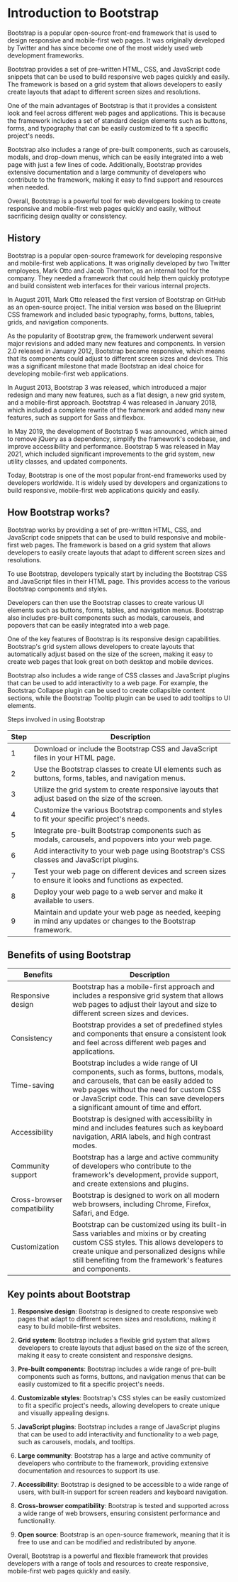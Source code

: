 # Introduction to Bootstrap

Bootstrap is a popular open-source front-end framework that is used to design responsive and mobile-first web pages. It was originally developed by Twitter and has since become one of the most widely used web development frameworks. 

Bootstrap provides a set of pre-written HTML, CSS, and JavaScript code snippets that can be used to build responsive web pages quickly and easily. The framework is based on a grid system that allows developers to easily create layouts that adapt to different screen sizes and resolutions.

One of the main advantages of Bootstrap is that it provides a consistent look and feel across different web pages and applications. This is because the framework includes a set of standard design elements such as buttons, forms, and typography that can be easily customized to fit a specific project's needs.

Bootstrap also includes a range of pre-built components, such as carousels, modals, and drop-down menus, which can be easily integrated into a web page with just a few lines of code. Additionally, Bootstrap provides extensive documentation and a large community of developers who contribute to the framework, making it easy to find support and resources when needed.

Overall, Bootstrap is a powerful tool for web developers looking to create responsive and mobile-first web pages quickly and easily, without sacrificing design quality or consistency.

## History

Bootstrap is a popular open-source framework for developing responsive and mobile-first web applications. It was originally developed by two Twitter employees, Mark Otto and Jacob Thornton, as an internal tool for the company. They needed a framework that could help them quickly prototype and build consistent web interfaces for their various internal projects.

In August 2011, Mark Otto released the first version of Bootstrap on GitHub as an open-source project. The initial version was based on the Blueprint CSS framework and included basic typography, forms, buttons, tables, grids, and navigation components.

As the popularity of Bootstrap grew, the framework underwent several major revisions and added many new features and components. In version 2.0 released in January 2012, Bootstrap became responsive, which means that its components could adjust to different screen sizes and devices. This was a significant milestone that made Bootstrap an ideal choice for developing mobile-first web applications.

In August 2013, Bootstrap 3 was released, which introduced a major redesign and many new features, such as a flat design, a new grid system, and a mobile-first approach. Bootstrap 4 was released in January 2018, which included a complete rewrite of the framework and added many new features, such as support for Sass and flexbox.

In May 2019, the development of Bootstrap 5 was announced, which aimed to remove jQuery as a dependency, simplify the framework's codebase, and improve accessibility and performance. Bootstrap 5 was released in May 2021, which included significant improvements to the grid system, new utility classes, and updated components.

Today, Bootstrap is one of the most popular front-end frameworks used by developers worldwide. It is widely used by developers and organizations to build responsive, mobile-first web applications quickly and easily.

## How Bootstrap works?

Bootstrap works by providing a set of pre-written HTML, CSS, and JavaScript code snippets that can be used to build responsive and mobile-first web pages. The framework is based on a grid system that allows developers to easily create layouts that adapt to different screen sizes and resolutions.

To use Bootstrap, developers typically start by including the Bootstrap CSS and JavaScript files in their HTML page. This provides access to the various Bootstrap components and styles.

Developers can then use the Bootstrap classes to create various UI elements such as buttons, forms, tables, and navigation menus. Bootstrap also includes pre-built components such as modals, carousels, and popovers that can be easily integrated into a web page.

One of the key features of Bootstrap is its responsive design capabilities. Bootstrap's grid system allows developers to create layouts that automatically adjust based on the size of the screen, making it easy to create web pages that look great on both desktop and mobile devices.

Bootstrap also includes a wide range of CSS classes and JavaScript plugins that can be used to add interactivity to a web page. For example, the Bootstrap Collapse plugin can be used to create collapsible content sections, while the Bootstrap Tooltip plugin can be used to add tooltips to UI elements.

Steps involved in using Bootstrap

| Step | Description |
| --- | --- |
| 1 | Download or include the Bootstrap CSS and JavaScript files in your HTML page. |
| 2 | Use the Bootstrap classes to create UI elements such as buttons, forms, tables, and navigation menus. |
| 3 | Utilize the grid system to create responsive layouts that adjust based on the size of the screen. |
| 4 | Customize the various Bootstrap components and styles to fit your specific project's needs. |
| 5 | Integrate pre-built Bootstrap components such as modals, carousels, and popovers into your web page. |
| 6 | Add interactivity to your web page using Bootstrap's CSS classes and JavaScript plugins. |
| 7 | Test your web page on different devices and screen sizes to ensure it looks and functions as expected. |
| 8 | Deploy your web page to a web server and make it available to users. |
| 9 | Maintain and update your web page as needed, keeping in mind any updates or changes to the Bootstrap framework. |

## Benefits of using Bootstrap

| Benefits | Description |
| --- | --- |
| Responsive design | Bootstrap has a mobile-first approach and includes a responsive grid system that allows web pages to adjust their layout and size to different screen sizes and devices. |
| Consistency | Bootstrap provides a set of predefined styles and components that ensure a consistent look and feel across different web pages and applications. |
| Time-saving | Bootstrap includes a wide range of UI components, such as forms, buttons, modals, and carousels, that can be easily added to web pages without the need for custom CSS or JavaScript code. This can save developers a significant amount of time and effort. |
| Accessibility | Bootstrap is designed with accessibility in mind and includes features such as keyboard navigation, ARIA labels, and high contrast modes. |
| Community support | Bootstrap has a large and active community of developers who contribute to the framework's development, provide support, and create extensions and plugins. |
| Cross-browser compatibility | Bootstrap is designed to work on all modern web browsers, including Chrome, Firefox, Safari, and Edge. |
| Customization | Bootstrap can be customized using its built-in Sass variables and mixins or by creating custom CSS styles. This allows developers to create unique and personalized designs while still benefiting from the framework's features and components. | 

## Key points about Bootstrap

1. **Responsive design**: Bootstrap is designed to create responsive web pages that adapt to different screen sizes and resolutions, making it easy to build mobile-first websites.

2. **Grid system**: Bootstrap includes a flexible grid system that allows developers to create layouts that adjust based on the size of the screen, making it easy to create consistent and responsive designs.

3. **Pre-built components**: Bootstrap includes a wide range of pre-built components such as forms, buttons, and navigation menus that can be easily customized to fit a specific project's needs.

4. **Customizable styles**: Bootstrap's CSS styles can be easily customized to fit a specific project's needs, allowing developers to create unique and visually appealing designs.

5. **JavaScript plugins**: Bootstrap includes a range of JavaScript plugins that can be used to add interactivity and functionality to a web page, such as carousels, modals, and tooltips.

6. **Large community**: Bootstrap has a large and active community of developers who contribute to the framework, providing extensive documentation and resources to support its use.

7. **Accessibility**: Bootstrap is designed to be accessible to a wide range of users, with built-in support for screen readers and keyboard navigation.

8. **Cross-browser compatibility**: Bootstrap is tested and supported across a wide range of web browsers, ensuring consistent performance and functionality.

9. **Open source**: Bootstrap is an open-source framework, meaning that it is free to use and can be modified and redistributed by anyone.

Overall, Bootstrap is a powerful and flexible framework that provides developers with a range of tools and resources to create responsive, mobile-first web pages quickly and easily.

